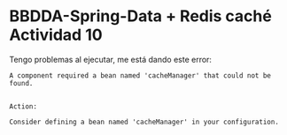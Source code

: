 # BBDDA-Spring-Data + Redis caché Actividad 10

Tengo problemas al ejecutar, me está dando este error:

```
A component required a bean named 'cacheManager' that could not be found.


Action:

Consider defining a bean named 'cacheManager' in your configuration.
```
